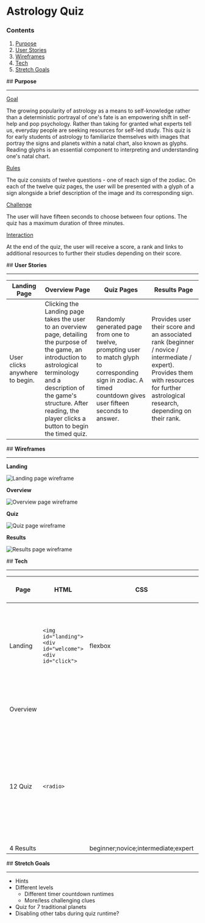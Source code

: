 # **Astrology Quiz**


### **Contents**
1. [Purpose](#purpose)
2. [User Stories](#userstories)
3. [Wireframes](#wireframes)
4. [Tech](#tech)
5. [Stretch Goals](#stretch)


<a name="purpose">## **Purpose**</a>
________________
<u>Goal</u>

The growing popularity of astrology as a means to self-knowledge rather than a deterministic portrayal of one's fate is an empowering shift in self-help and pop psychology. Rather than taking for granted what experts tell us, everyday people are seeking resources for self-led study. This quiz is for early students of astrology to familiarize themselves with images that portray the signs and planets within a natal chart, also known as glyphs. Reading glyphs is an essential component to interpreting and understanding one's natal chart.

<u>Rules</u>

The quiz consists of twelve questions - one of reach sign of the zodiac. On each of the twelve quiz pages, the user will be presented with a glyph of a sign alongside a brief description of the image and its corresponding sign. 

<u>Challenge</u>

The user will have fifteen seconds to choose between four options. The quiz has a maximum duration of three minutes. 

<u>Interaction</u>

At the end of the quiz, the user will receive a score, a rank and links to additional resources to further their studies depending on their score.

<a name="userstories">## **User Stories**</a>
________________
Landing Page | Overview Page | Quiz Pages | Results Page
-------------|---------------|------------|-------------
User clicks anywhere to begin. | Clicking the Landing page takes the user to an overview page, detailing the purpose of the game, an introduction to astrological terminology and a description of the game's structure. After reading, the player clicks a button to begin the timed quiz. | Randomly generated page from one to twelve, prompting user to match glyph to corresponding sign in zodiac. A timed countdown gives user fifteen seconds to answer. | Provides user their score and an associated rank (beginner / novice / intermediate / expert). Provides them with resources for further astrological research, depending on their rank.

<a name="wireframes">## **Wireframes**</a>
________________

**Landing**

![Landing page wireframe](/assets/wireframe/landing.JPG)

**Overview**

![Overview page wireframe](/assets/wireframe/overview.JPG)

**Quiz**

![Quiz page wireframe](/assets/wireframe/quiz.JPG)

**Results**

![Results page wireframe](/assets/wireframe/result.JPG)

<a name="tech">## **Tech**</a>
________________


Page | HTML | CSS | Javascript | Assets| Keywords To Research
-----|------|-----|------------|-------|-----------
Landing | ```<img id="landing"> <div id="welcome"> <div id="click">```| flexbox | DOM Manipulation to generate all 18 pages through one html file | 12 zodiac glyph images | section display none; turn off sections html javascript; toggle display none and flex
Overview | | | update style; cache elements; event listeners | 
12 Quiz | ```<radio>``` | | create objects for stored correct responses and user-generated objects for player responses; ```let playerScore = []```; callback functions |
4 Results | | beginner;novice;intermediate;expert| | 




<a name="stretch">## **Stretch Goals**</a>
________________
* Hints
* Different levels 
    + Different timer countdown runtimes
    + More/less challenging clues
* Quiz for 7 traditional planets
* Disabling other tabs during quiz runtime?